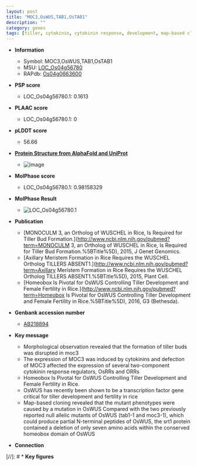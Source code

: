 ```yaml
---
layout: post
title: "MOC3,OsWUS,TAB1,OsTAB1"
description: ""
category: genes
tags: [tiller, cytokinin, cytokinin response, development, map-based cloning, transcription factor, fertility]
---
```


* **Information**  
    + Symbol: MOC3,OsWUS,TAB1,OsTAB1  
    + MSU: [LOC_Os04g56780](http://rice.plantbiology.msu.edu/cgi-bin/ORF_infopage.cgi?orf=LOC_Os04g56780)  
    + RAPdb: [Os04g0663600](http://rapdb.dna.affrc.go.jp/viewer/gbrowse_details/irgsp1?name=Os04g0663600)  

* **PSP score**  
    + LOC_Os04g56780.1: 0.1613 

* **PLAAC score**  
    + LOC_Os04g56780.1: 0 

* **pLDDT score**
    + 56.66

* **[Protein Structure from AlphaFold and UniProt](https://www.uniprot.org/uniprotkb/Q7XM13/entry#structure)**
    + ![image](https://ricepsp.github.io/images/Q7/AF-Q7XM13-F1.png)

* **MolPhase score**
    + LOC_Os04g56780.1: 0.98158329

* **MolPhase Result**
    + ![LOC_Os04g56780.1](https://304243504.github.io/Pictures/LOC_Os04g/LOC_Os04g56780.1.png)

* **Publication**  
    + [MONOCULM 3, an Ortholog of WUSCHEL in Rice, Is Required for Tiller Bud Formation.](http://www.ncbi.nlm.nih.gov/pubmed?term=MONOCULM 3, an Ortholog of WUSCHEL in Rice, Is Required for Tiller Bud Formation.%5BTitle%5D), 2015, J Genet Genomics.
    + [Axillary Meristem Formation in Rice Requires the WUSCHEL Ortholog TILLERS ABSENT1.](http://www.ncbi.nlm.nih.gov/pubmed?term=Axillary Meristem Formation in Rice Requires the WUSCHEL Ortholog TILLERS ABSENT1.%5BTitle%5D), 2015, Plant Cell.
    + [Homeobox Is Pivotal for OsWUS Controlling Tiller Development and Female Fertility in Rice.](http://www.ncbi.nlm.nih.gov/pubmed?term=Homeobox Is Pivotal for OsWUS Controlling Tiller Development and Female Fertility in Rice.%5BTitle%5D), 2016, G3 (Bethesda).

* **Genbank accession number**  
    + [AB218894](http://www.ncbi.nlm.nih.gov/nuccore/AB218894)

* **Key message**  
    + Morphological observation revealed that the formation of tiller buds was disrupted in moc3
    + The expression of MOC3 was induced by cytokinins and defection of MOC3 affected the expression of several two-component cytokinin response regulators, OsRRs and ORRs
    + Homeobox Is Pivotal for OsWUS Controlling Tiller Development and Female Fertility in Rice.
    + OsWUS has recently been shown to be a transcription factor gene critical for tiller development and fertility in rice
    + Map-based cloning revealed that the mutant phenotypes were caused by a mutation in OsWUS Compared with the two previously reported null allelic mutants of OsWUS (tab1-1 and moc3-1), which could produce partial N-terminal peptides of OsWUS, the srt1 protein contained a deletion of only seven amino acids within the conserved homeobox domain of OsWUS

* **Connection**  

[//]: # * **Key figures**  


